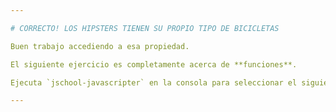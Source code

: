 ```yaml
---

# CORRECTO! LOS HIPSTERS TIENEN SU PROPIO TIPO DE BICICLETAS

Buen trabajo accediendo a esa propiedad.

El siguiente ejercicio es completamente acerca de **funciones**.

Ejecuta `jschool-javascripter` en la consola para seleccionar el siguiente ejercicio.

---
```

